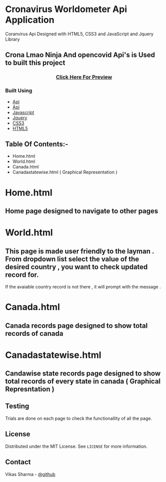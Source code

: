 # Cronavirus Worldometer Api Application

Coranvirus Api Designed with  HTML5, CSS3 and JavaScript and Jquery Library


## Crona Lmao Ninja And opencovid  Api's is Used to built this project 

<h3 align="center">
        <a href="https://vikasinder.github.io/CronaVirus-Worldometer/">Click Here For Preview</a>
</h3>
        
### Built Using

* [Api](https://corona.lmao.ninja/)
* [Api](https://opencovid.ca/api/)
* [Javascript](https://www.w3schools.com/javascript/)
* [Jquery](https://www.w3schools.com/jquery/)
* [CSS3](https://www.w3schools.com/css/)
* [HTML5](https://www.w3schools.com/html/)


## Table Of Contents:-

* Home.html
* World.html
* Canada.html
* Canadastatewise.html ( Graphical Representation )

# Home.html

## Home page designed to navigate to other pages

# World.html

## This page is made user friendly to the layman . From dropdown list select the value of the desired country , you want to check updated record for.
   If the avaiable country record is not there , it will prompt with the message .      

# Canada.html

## Canada records page designed to show total records of canada 

# Canadastatewise.html

## Candawise state records page designed to show total records of every state in canada ( Graphical Represntation )



## Testing

Trials are done on each page to check the functionallity of all the page.

  
<!-- LICENSE -->
## License

Distributed under the MIT License. See `LICENSE` for more information.

<!-- CONTACT -->
## Contact  

Vikas Sharma - [@github](https://github.com/vikasinder/)



